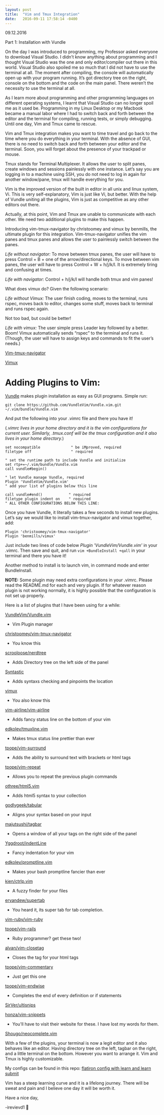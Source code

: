 ```yaml
---
layout: post
title:  "Vim and Tmux Integration"
date:   2016-09-11 17:58:14 -0400
---
```


09.12.2016

Part 1: Installation with Vundle

On the day I was introduced to programming, my Professor asked everyone to download Visual Studio.  I didn’t know anything about programming and I thought Visual Studio was the one and only editor/compiler out there in this world.  Visual Studio also spoiled me so much that I did not have to use the terminal at all.  The moment after compiling, the console will automatically open up with your program running.  It’s got directory tree on the right, console on the bottom and the code on the main panel.  There weren’t the necessity to use the terminal at all.

As I learn more about programming and other programming languages on different operating systems, I learnt that Visual Studio can no longer spoil me as it used be.  Programming in my Linux Desktop or my Macbook became a manual labor where I had to switch back and forth between the editor and the terminal for compiling, running tests, or simply debugging.  Until one day, Vim and Tmux came to rescue.  

Vim and Tmux integration makes you want to time travel and go back to the time where you do everything in your terminal.  With the absence of GUI, there is no need to switch back and forth between your editor and the terminal.  Soon, you will forget about the presence of your trackpad or mouse.  

Tmux stands for Terminal Multiplexer.  It allows the user to split panes, create windows and sessions painlessly with one instance.  Let’s say you are logging in to a machine using SSH, you do not need to log in again for another window/pane, tmux will handle everything for you.

Vim is the improved version of the built in editor in all unix and linux system, Vi.  This is very self-explanatory, Vim is just like Vi, but better.  With the help of Vundle uniting all the plugins, Vim is just as competitive as any other editors out there.

Actually, at this point, Vim and Tmux are unable to communicate with each other.  We need two additional plugins to make this happen.

Introducing vim-tmux-navigator by christoomey and vimux by benmills, the ultimate plugin for this integration.  Vim-tmux-navigator unifies the vim panes and tmux panes and allows the user to painlessly switch between the panes.  

*Life without navigator:* To move between tmux panes, the user will have to press Control + B + one of the arrow/directional keys.  To move between vim panes, the user will have to press Control + W + h/j/k/l.  It is extremely tiring and confusing at times.  

*Life with navigator:* Control + h/j/k/l will handle both tmux and vim panes!

What does vimux do? Given the following scenario:

*Life without Vimux:* The user finish coding, moves to the terminal, runs rspec, moves back to editor, changes some stuff, moves back to terminal and runs rspec again.

Not too bad, but could be better!

*Life with vimux:* The user simple press Leader key followed by a better.  Boom! Vimux automatically sends “rspec” to the terminal and runs it.
(Though, the user will have to assign keys and commands to fit the user’s needs.) 

[Vim-tmux-navigator](https://github.com/christoomey/vim-tmux-navigator)

[Vimux](https://github.com/benmills/vimux)

# Adding Plugins to Vim:


[Vundle](http://https://github.com/VundleVim/Vundle.vim) makes plugin installation as easy as GUI programs.  Simple run:

```
git clone https://github.com/VundleVim/Vundle.vim.git ~/.vim/bundle/Vundle.vim
```

And put the following into your .vimrc file and there you have it!

(*.vimrc lives in your home directory and it is the vim configurations for current user.  Similarly, .tmux.conf will be the tmux configuration and it also lives in your home directory.*)

```
set nocompatible              " be iMproved, required
filetype off                  " required

" set the runtime path to include Vundle and initialize
set rtp+=~/.vim/bundle/Vundle.vim
call vundle#begin()

" let Vundle manage Vundle, required
Plugin 'VundleVim/Vundle.vim'
" add your list of plugins below this line

call vundle#end()            " required
filetype plugin indent on    " required
" ALL OTHER CONFIGURATIONS BELOW THIS LINE:
```

Once you have Vundle, it literally takes a few seconds to install new plugins.
Let’s say we would like to install vim-tmux-navigator and vimux together, add:

```
Plugin 'christoomey/vim-tmux-navigator'
Plugin 'benmills/vimux'
```

Just include two lines of code below *Plugin 'VundleVim/Vundle.vim'* in your .vimrc. Then save and quit, and run ```vim +BundleInstall +qall``` in your terminal and there you have it!

Another method to install is to launch vim, in command mode and enter BundleInstall.

**NOTE:**  Some plugin may need extra configurations in your .vimrc.  Please read the README.md for each and very plugin.  If for whatever reason plugin is not working normally, it is highly possible that the configuration is not set up properly.

Here is a list of plugins that I have been using for a while:

[VundleVim/Vundle.vim](https://github.com/VundleVim/Vundle.vim)
* Vim Plugin manager

[christoomey/vim-tmux-navigator](http://github.com/christoomey/vim-tmux-navigator)
* You know this

[scrooloose/nerdtree](http://github.com/scrooloose/nerdtree)
* Adds Directory tree on the left side of the panel

[Syntastic](http://github.com/scrooloose/syntastic)
* Adds syntaxs checking and pinpoints the location

[vimux](http://github.com/benmills/vimux)
* You also know this

[vim-airline/vim-airline](http://github.com/vim-airline/vim-airline)
* Adds fancy status line on the bottom of your vim

[edkolev/tmuxline.vim](http://github.com/vim-airline/vim-airline)
* Makes tmux status line prettier than ever

[tpope/vim-surround](http://github.com/tpope/vim-surround)
* Adds the ability to surround text with brackets or html tags

[tpope/vim-repeat](https://github.com/tpope/vim-repeat)
* Allows you to repeat the previous plugin commands

[othree/html5.vim](http://github.com/othree/html5.vim)
* Adds html5 syntax to your collection

[godlygeek/tabular](http://github.com/godlygeek/tabular)
* Aligns your syntax based on your input

[majutsushi/tagbar](http://github.com/majutsushi/tagbar)
* Opens a window of all your tags on the right side of the panel

[Yggdroot/indentLine](http://github.com/Yggdroot/indentLine)
* Fancy indentation for your vim

[edkolev/promptline.vim](http://github.com/edkolev/promptline.vim)
* Makes your bash promptline fancier than ever

[kien/ctrlp.vim](http://github.com/kien/ctrlp.vim)
* A fuzzy finder for your files

[ervandew/supertab](http://github.com/ervandew/supertab)
* You heard it, its super tab for tab completion.

[vim-ruby/vim-ruby](http://github.com/vim-ruby/vim-ruby)

[tpope/vim-rails](http://github.com/tpope/vim-rails)
* Ruby programmer? get these two!

[alvan/vim-closetag](http://github.com/alvan/vim-closetag)
* Closes the tag for your html tags

[tpope/vim-commentary](http://github.com/tpope/vim-commentary)
* Just get this one

[tpope/vim-endwise](http://github.com/tpope/vim-endwise)
* Completes the end of every definition or if statements

[SirVer/ultisnips](http://github.com/SirVer/ultisnips)

[honza/vim-snippets](http://github.com/honza/vim-snippets)
* You'll have to visit their website for these.  I have lost my words for them.

[Shougo/neocomplete.vim](http://github.com/Shougo/neocomplete.vim)

With a few of the plugins, your terminal is now a legit editor and it also behaves like an editor.  Having directory tree on the left, tagbar on the right, and a little terminal on the bottom.  However you want to arrange it.  Vim and Tmux is highly customizable.

My configs can be found in this repo: [flatiron config with learn and learn submit](https://github.com/irevived1/vim-tmux-config)

Vim has a steep learning curve and it is a lifelong journey.  There will be sweat and pain and I believe one day it will be worth it.

Have a nice day,

-irevievd1


